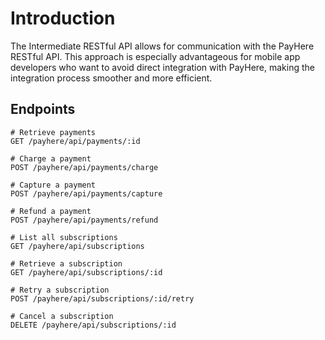 # Introduction

The Intermediate RESTful API allows for communication with the PayHere RESTful API. This approach is especially advantageous for mobile app developers who want to avoid direct integration with PayHere, making the integration process smoother and more efficient.

## Endpoints

```http
# Retrieve payments
GET /payhere/api/payments/:id

# Charge a payment
POST /payhere/api/payments/charge

# Capture a payment
POST /payhere/api/payments/capture

# Refund a payment
POST /payhere/api/payments/refund

# List all subscriptions
GET /payhere/api/subscriptions

# Retrieve a subscription
GET /payhere/api/subscriptions/:id

# Retry a subscription
POST /payhere/api/subscriptions/:id/retry

# Cancel a subscription
DELETE /payhere/api/subscriptions/:id
```
